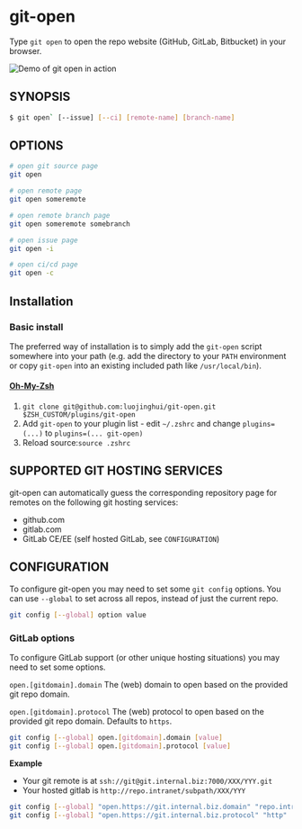 # git-open

Type `git open` to open the repo website (GitHub, GitLab, Bitbucket) in your browser.

![Demo of git open in action](https://user-images.githubusercontent.com/39191/33507513-f60041ae-d6a9-11e7-985c-ab296d6a5b0f.gif)

## SYNOPSIS

```sh
$ git open` [--issue] [--ci] [remote-name] [branch-name]
```

## OPTIONS

```sh
# open git source page
git open
```

```sh
# open remote page
git open someremote
```

```sh
# open remote branch page
git open someremote somebranch
```

```sh
# open issue page
git open -i
```

```sh
# open ci/cd page
git open -c
```

## Installation

### Basic install

The preferred way of installation is to simply add the `git-open` script
somewhere into your path (e.g. add the directory to your `PATH` environment
or copy `git-open` into an existing included path like `/usr/local/bin`).

#### [Oh-My-Zsh](http://ohmyz.sh/)

1. `git clone git@github.com:luojinghui/git-open.git $ZSH_CUSTOM/plugins/git-open`
1. Add `git-open` to your plugin list - edit `~/.zshrc` and change
   `plugins=(...)` to `plugins=(... git-open)`
1. Reload source:`source .zshrc`

## SUPPORTED GIT HOSTING SERVICES

git-open can automatically guess the corresponding repository page for remotes
on the following git hosting services:

- github.com
- gitlab.com
- GitLab CE/EE (self hosted GitLab, see `CONFIGURATION`)

## CONFIGURATION

To configure git-open you may need to set some `git config` options. 
You can use `--global` to set across all repos, instead of just the current repo.

```sh
git config [--global] option value
```

### GitLab options

To configure GitLab support (or other unique hosting situations) you may need to set some options.

`open.[gitdomain].domain`
  The (web) domain to open based on the provided git repo domain.

`open.[gitdomain].protocol`
  The (web) protocol to open based on the provided git repo domain. Defaults to `https`.

```sh
git config [--global] open.[gitdomain].domain [value]
git config [--global] open.[gitdomain].protocol [value]
```

**Example**

- Your git remote is at `ssh://git@git.internal.biz:7000/XXX/YYY.git`
- Your hosted gitlab is `http://repo.intranet/subpath/XXX/YYY`

```sh
git config [--global] "open.https://git.internal.biz.domain" "repo.intranet/subpath"
git config [--global] "open.https://git.internal.biz.protocol" "http"
```
